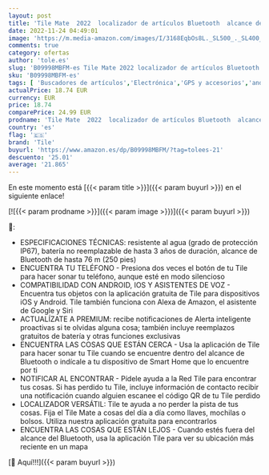 ```yaml
---
layout: post
title: 'Tile Mate  2022  localizador de artículos Bluetooth  alcance de 60 m  funciona con Alexa y Google Home  compatible con iOS y Android  negro'
date: 2022-11-24 04:49:01
image: 'https://m.media-amazon.com/images/I/3168EqbOs8L._SL500_._SL400_.jpg'
comments: true
category: ofertas
author: 'tole.es'
slug: 'B09998MBFM-es Tile Mate 2022 localizador de artículos Bluetooth alcance...'
sku: 'B09998MBFM-es'
tags: [ 'Buscadores de artículos','Electrónica','GPS y accesorios','android','tile','🇪🇸', ]
actualPrice: 18.74 EUR
currency: EUR
price: 18.74
comparePrice: 24.99 EUR
prodname: 'Tile Mate  2022  localizador de artículos Bluetooth  alcance de 60 m  funciona con Alexa y Google Home  compatible con iOS y Android  negro'
country: 'es'
flag: '🇪🇸'
brand: 'Tile'
buyurl: 'https://www.amazon.es/dp/B09998MBFM/?tag=tolees-21'
descuento: '25.01'
average: '21.865'
---
```


En este momento está [{{< param title >}}]({{< param buyurl >}}) en el siguiente enlace!

[![{{< param prodname >}}]({{< param image >}})]({{< param buyurl >}})

🔎:

- ESPECIFICACIONES TÉCNICAS: resistente al agua (grado de protección IP67), batería no reemplazable de hasta 3 años de duración, alcance de Bluetooth de hasta 76 m (250 pies)
- ENCUENTRA TU TELÉFONO - Presiona dos veces el botón de tu Tile para hacer sonar tu teléfono, aunque esté en modo silencioso
- COMPATIBILIDAD CON ANDROID, IOS Y ASISTENTES DE VOZ - Encuentra tus objetos con la aplicación gratuita de Tile para dispositivos iOS y Android. Tile también funciona con Alexa de Amazon, el asistente de Google y Siri
- ACTUALÍZATE A PREMIUM: recibe notificaciones de Alerta inteligente proactivas si te olvidas alguna cosa; también incluye reemplazos gratuitos de batería y otras funciones exclusivas
- ENCUENTRA LAS COSAS QUE ESTÁN CERCA - Usa la aplicación de Tile para hacer sonar tu Tile cuando se encuentre dentro del alcance de Bluetooth o indícale a tu dispositivo de Smart Home que lo encuentre por ti
- NOTIFICAR AL ENCONTRAR - Pídele ayuda a la Red Tile para encontrar tus cosas. Si has perdido tu Tile, incluye información de contacto recibir una notificación cuando alguien escanee el código QR de tu Tile perdido
- LOCALIZADOR VERSÁTIL: Tile te ayuda a no perder la pista de tus cosas. Fija el Tile Mate a cosas del día a día como llaves, mochilas o bolsos. Utiliza nuestra aplicación gratuita para encontrarlos
- ENCUENTRA LAS COSAS QUE ESTÁN LEJOS - Cuando estés fuera del alcance del Bluetooth, usa la aplicación Tile para ver su ubicación más reciente en un mapa

[🛒 Aquí!!!]({{< param buyurl >}})
